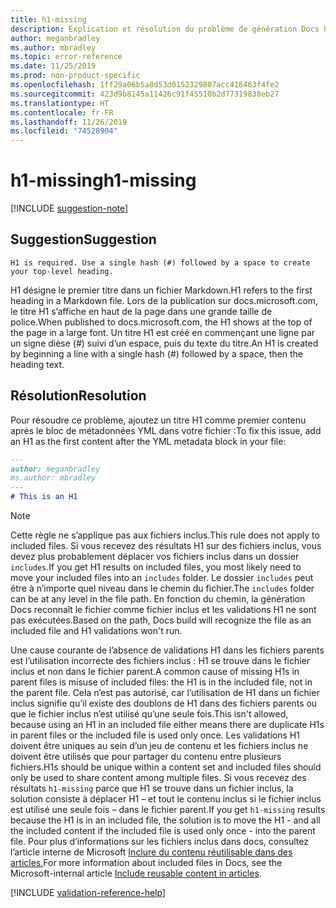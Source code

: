 ```yaml
---
title: h1-missing
description: Explication et résolution du problème de génération Docs h1-missing.
author: meganbradley
ms.author: mbradley
ms.topic: error-reference
ms.date: 11/25/2019
ms.prod: non-product-specific
ms.openlocfilehash: 1ff29a06b5a8d53d0152329807acc416463f4fe2
ms.sourcegitcommit: 423d9b8145a11426c91f45510b2d77319838eb27
ms.translationtype: HT
ms.contentlocale: fr-FR
ms.lasthandoff: 11/26/2019
ms.locfileid: "74528904"
---
```

# <a name="h1-missing"></a><span data-ttu-id="5d082-103">h1-missing</span><span class="sxs-lookup"><span data-stu-id="5d082-103">h1-missing</span></span>

[!INCLUDE [suggestion-note](includes/suggestion-note.md)]

## <a name="suggestion"></a><span data-ttu-id="5d082-104">Suggestion</span><span class="sxs-lookup"><span data-stu-id="5d082-104">Suggestion</span></span>

`H1 is required. Use a single hash (#) followed by a space to create your top-level heading.`

<span data-ttu-id="5d082-105">H1 désigne le premier titre dans un fichier Markdown.</span><span class="sxs-lookup"><span data-stu-id="5d082-105">H1 refers to the first heading in a Markdown file.</span></span> <span data-ttu-id="5d082-106">Lors de la publication sur docs.microsoft.com, le titre H1 s’affiche en haut de la page dans une grande taille de police.</span><span class="sxs-lookup"><span data-stu-id="5d082-106">When published to docs.microsoft.com, the H1 shows at the top of the page in a large font.</span></span> <span data-ttu-id="5d082-107">Un titre H1 est créé en commençant une ligne par un signe dièse (#) suivi d’un espace, puis du texte du titre.</span><span class="sxs-lookup"><span data-stu-id="5d082-107">An H1 is created by beginning a line with a single hash (#) followed by a space, then the heading text.</span></span>

## <a name="resolution"></a><span data-ttu-id="5d082-108">Résolution</span><span class="sxs-lookup"><span data-stu-id="5d082-108">Resolution</span></span>

<span data-ttu-id="5d082-109">Pour résoudre ce problème, ajoutez un titre H1 comme premier contenu après le bloc de métadonnées YML dans votre fichier :</span><span class="sxs-lookup"><span data-stu-id="5d082-109">To fix this issue, add an H1 as the first content after the YML metadata block in your file:</span></span>

```markdown
---
author: meganbradley
ms.author: mbradley
---
# This is an H1
```

> [!NOTE]
> <span data-ttu-id="5d082-110">Cette règle ne s’applique pas aux fichiers inclus.</span><span class="sxs-lookup"><span data-stu-id="5d082-110">This rule does not apply to included files.</span></span> <span data-ttu-id="5d082-111">Si vous recevez des résultats H1 sur des fichiers inclus, vous devez plus probablement déplacer vos fichiers inclus dans un dossier `includes`.</span><span class="sxs-lookup"><span data-stu-id="5d082-111">If you get H1 results on included files, you most likely need to move your included files into an `includes` folder.</span></span> <span data-ttu-id="5d082-112">Le dossier `includes` peut être à n’importe quel niveau dans le chemin du fichier.</span><span class="sxs-lookup"><span data-stu-id="5d082-112">The `includes` folder can be at any level in the file path.</span></span> <span data-ttu-id="5d082-113">En fonction du chemin, la génération Docs reconnaît le fichier comme fichier inclus et les validations H1 ne sont pas exécutées.</span><span class="sxs-lookup"><span data-stu-id="5d082-113">Based on the path, Docs build will recognize the file as an included file and H1 validations won't run.</span></span>
>
> <span data-ttu-id="5d082-114">Une cause courante de l’absence de validations H1 dans les fichiers parents est l’utilisation incorrecte des fichiers inclus : H1 se trouve dans le fichier inclus et non dans le fichier parent.</span><span class="sxs-lookup"><span data-stu-id="5d082-114">A common cause of missing H1s in parent files is misuse of included files: the H1 is in the included file, not in the parent file.</span></span> <span data-ttu-id="5d082-115">Cela n’est pas autorisé, car l’utilisation de H1 dans un fichier inclus signifie qu’il existe des doublons de H1 dans des fichiers parents ou que le fichier inclus n’est utilisé qu’une seule fois.</span><span class="sxs-lookup"><span data-stu-id="5d082-115">This isn't allowed, because using an H1 in an included file either means there are duplicate H1s in parent files or the included file is used only once.</span></span> <span data-ttu-id="5d082-116">Les validations H1 doivent être uniques au sein d’un jeu de contenu et les fichiers inclus ne doivent être utilisés que pour partager du contenu entre plusieurs fichiers.</span><span class="sxs-lookup"><span data-stu-id="5d082-116">H1s should be unique within a content set and included files should only be used to share content among multiple files.</span></span> <span data-ttu-id="5d082-117">Si vous recevez des résultats `h1-missing` parce que H1 se trouve dans un fichier inclus, la solution consiste à déplacer H1 – et tout le contenu inclus si le fichier inclus est utilisé une seule fois – dans le fichier parent.</span><span class="sxs-lookup"><span data-stu-id="5d082-117">If you get `h1-missing` results because the H1 is in an included file, the solution is to move the H1 - and all the included content if the included file is used only once - into the parent file.</span></span> <span data-ttu-id="5d082-118">Pour plus d’informations sur les fichiers inclus dans docs, consultez l’article interne de Microsoft [Inclure du contenu réutilisable dans des articles.](https://review.docs.microsoft.com/en-us/help/contribute/includes-best-practices?branch=master)</span><span class="sxs-lookup"><span data-stu-id="5d082-118">For more information about included files in Docs, see the Microsoft-internal article [Include reusable content in articles](https://review.docs.microsoft.com/en-us/help/contribute/includes-best-practices?branch=master).</span></span>

<!--make sure to add this file to your includes folder and verify the path-->
[!INCLUDE [validation-reference-help](includes/validation-reference-help.md)]
